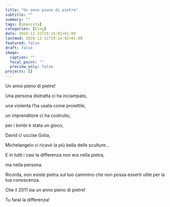 ```yaml
---
title: "Un anno pieno di pietre"
subtitle: ""
summary: ""
tags: [umanista]
categories: [blog]
date: 2010-12-31T19:14:02+01:00
lastmod: 2010-12-31T19:14:02+01:00
featured: false
draft: false
image:
  caption: ""
  focal_point: ""
  preview_only: false
projects: []
---
```


Un anno pieno di pietre!

Una persona distratta ci ha inciampato,

una violenta l’ha usata come proiettile,

un imprenditore ci ha costruito,

per i bimbi è stata un gioco,

David ci uccise Golia,

Michelangelo ci ricavò la più bella delle sculture…

E in tutti i casi la differenza non era nella pietra,

ma nella persona.

Ricorda, non esiste pietra sul tuo cammino che non possa esserti utile per la tua conoscenza.

Che il 2011 sia un anno pieno di pietre!

Tu farai la differenza!
